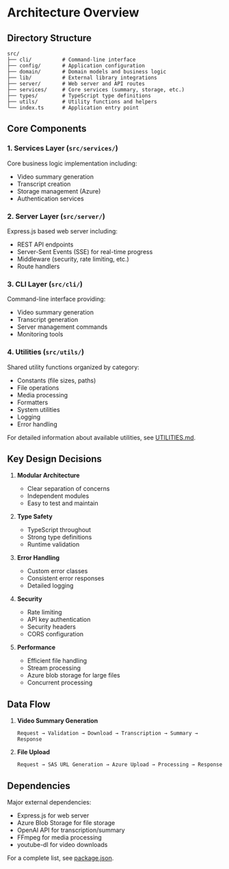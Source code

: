 # Architecture Overview

## Directory Structure

```
src/
├── cli/          # Command-line interface
├── config/       # Application configuration
├── domain/       # Domain models and business logic
├── lib/          # External library integrations
├── server/       # Web server and API routes
├── services/     # Core services (summary, storage, etc.)
├── types/        # TypeScript type definitions
├── utils/        # Utility functions and helpers
└── index.ts      # Application entry point
```

## Core Components

### 1. Services Layer (`src/services/`)

Core business logic implementation including:
- Video summary generation
- Transcript creation
- Storage management (Azure)
- Authentication services

### 2. Server Layer (`src/server/`)

Express.js based web server including:
- REST API endpoints
- Server-Sent Events (SSE) for real-time progress
- Middleware (security, rate limiting, etc.)
- Route handlers

### 3. CLI Layer (`src/cli/`)

Command-line interface providing:
- Video summary generation
- Transcript generation
- Server management commands
- Monitoring tools

### 4. Utilities (`src/utils/`)

Shared utility functions organized by category:
- Constants (file sizes, paths)
- File operations
- Media processing
- Formatters
- System utilities
- Logging
- Error handling

For detailed information about available utilities, see [UTILITIES.md](./UTILITIES.md).

## Key Design Decisions

1. **Modular Architecture**
   - Clear separation of concerns
   - Independent modules
   - Easy to test and maintain

2. **Type Safety**
   - TypeScript throughout
   - Strong type definitions
   - Runtime validation

3. **Error Handling**
   - Custom error classes
   - Consistent error responses
   - Detailed logging

4. **Security**
   - Rate limiting
   - API key authentication
   - Security headers
   - CORS configuration

5. **Performance**
   - Efficient file handling
   - Stream processing
   - Azure blob storage for large files
   - Concurrent processing

## Data Flow

1. **Video Summary Generation**
   ```
   Request → Validation → Download → Transcription → Summary → Response
   ```

2. **File Upload**
   ```
   Request → SAS URL Generation → Azure Upload → Processing → Response
   ```

## Dependencies

Major external dependencies:
- Express.js for web server
- Azure Blob Storage for file storage
- OpenAI API for transcription/summary
- FFmpeg for media processing
- youtube-dl for video downloads

For a complete list, see [package.json](../package.json). 